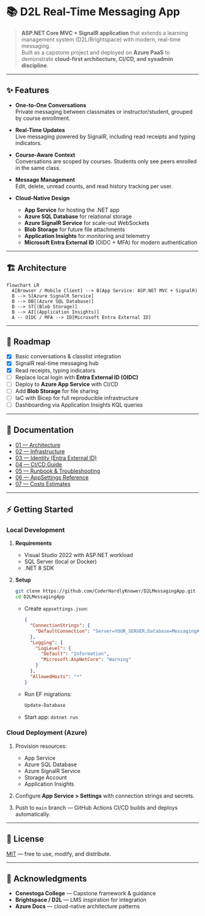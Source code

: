 # 📚 D2L Real-Time Messaging App

> **ASP.NET Core MVC + SignalR application** that extends a learning management system (D2L/Brightspace) with modern, real-time messaging.  
> Built as a capstone project and deployed on **Azure PaaS** to demonstrate **cloud-first architecture, CI/CD, and sysadmin discipline**.

---

## ✨ Features

- **One-to-One Conversations**  
  Private messaging between classmates or instructor/student, grouped by course enrollment.

- **Real-Time Updates**  
  Live messaging powered by SignalR, including read receipts and typing indicators.

- **Course-Aware Context**  
  Conversations are scoped by courses. Students only see peers enrolled in the same class.

- **Message Management**  
  Edit, delete, unread counts, and read history tracking per user.

- **Cloud-Native Design**  
  - **App Service** for hosting the .NET app  
  - **Azure SQL Database** for relational storage  
  - **Azure SignalR Service** for scale-out WebSockets  
  - **Blob Storage** for future file attachments  
  - **Application Insights** for monitoring and telemetry  
  - **Microsoft Entra External ID** (OIDC + MFA) for modern authentication

---

## 🏗️ Architecture

```mermaid
flowchart LR
  A[Browser / Mobile Client] --> B(App Service: ASP.NET MVC + SignalR)
  B --> S[Azure SignalR Service]
  B --> DB[(Azure SQL Database)]
  B --> ST[(Blob Storage)]
  B --> AI[(Application Insights)]
  A -- OIDC / MFA --> ID[Microsoft Entra External ID]
```

---

## 📌 Roadmap

- [x] Basic conversations & classlist integration  
- [x] SignalR real-time messaging hub  
- [x] Read receipts, typing indicators  
- [ ] Replace local login with **Entra External ID (OIDC)**  
- [ ] Deploy to **Azure App Service** with CI/CD  
- [ ] Add **Blob Storage** for file sharing  
- [ ] IaC with Bicep for full reproducible infrastructure  
- [ ] Dashboarding via Application Insights KQL queries  

---

## 📖 Documentation

- [01 — Architecture](docs/01-Architecture.md)  
- [02 — Infrastructure](docs/02-Infrastructure.md)  
- [03 — Identity (Entra External ID)](docs/03-Identity-ExternalID.md)  
- [04 — CI/CD Guide](docs/04-CI-CD.md)  
- [05 — Runbook & Troubleshooting](docs/05-Runbook.md)  
- [06 — AppSettings Reference](docs/06-AppSettings.md)  
- [07 — Costs Estimates](docs/08-Costs-Estimates.md)  

---

## ⚡ Getting Started

### Local Development

1. **Requirements**
   - Visual Studio 2022 with ASP.NET workload  
   - SQL Server (local or Docker)  
   - .NET 8 SDK  

2. **Setup**
   ```bash
   git clone https://github.com/CoderHardlyKnower/D2LMessagingApp.git
   cd D2LMessagingApp
   ```

   - Create `appsettings.json`:
     ```json
     {
       "ConnectionStrings": {
         "DefaultConnection": "Server=YOUR_SERVER;Database=MessagingAppDB;Trusted_Connection=True;MultipleActiveResultSets=true;TrustServerCertificate=True"
       },
       "Logging": {
         "LogLevel": {
           "Default": "Information",
           "Microsoft.AspNetCore": "Warning"
         }
       },
       "AllowedHosts": "*"
     }
     ```
   - Run EF migrations:
     ```powershell
     Update-Database
     ```
   - Start app: `dotnet run`

### Cloud Deployment (Azure)

1. Provision resources:
   - App Service  
   - Azure SQL Database  
   - Azure SignalR Service  
   - Storage Account  
   - Application Insights  

2. Configure **App Service > Settings** with connection strings and secrets.  

3. Push to `main` branch — GitHub Actions CI/CD builds and deploys automatically.  

---

## 📜 License

[MIT](LICENSE) — free to use, modify, and distribute.

---

## 🙌 Acknowledgments

- **Conestoga College** — Capstone framework & guidance  
- **Brightspace / D2L** — LMS inspiration for integration  
- **Azure Docs** — cloud-native architecture patterns
